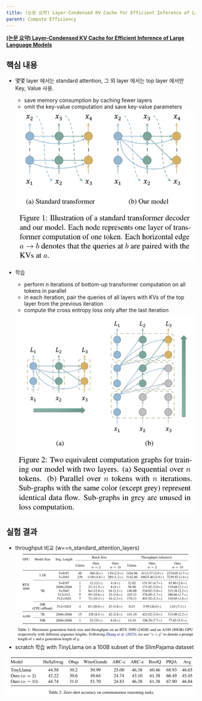 ```yaml
---
title: (논문 요약) Layer-Condensed KV Cache for Efficient Inference of Large Language Models
parent: Compute Efficiency
---
```


**[(논문 요약) Layer-Condensed KV Cache for Efficient Inference of Large Language Models](https://arxiv.org/pdf/2405.10637)**

## 핵심 내용
- 몇몇 layer 에서는 standard attention, 그 외 layer 에서는 top layer 에서만 Key, Value 사용.  
   - save memory consumption by caching fewer layers
   - omit the key-value computation and save key-value parameters
   <img src="/data/papers/lckv/concept.png" width="600" />
   
- 학습
   - perform $n$ iterations of bottom-up transformer computation on all tokens in parallel
   - in each iteration, pair the queries of all layers with KVs of the top layer from the previous iteration
   - compute the cross entropy loss only after the last iteration   
   <img src="/data/papers/lckv/parallel_training.png" width="600" />


## 실험 결과
- throughput 비교 (w==n_standard_attention_layers)  
   <img src="/data/papers/lckv/throughput.png" width="800" />
- scratch 학습 with TinyLlama on a 100B subset of the SlimPajama dataset    
<img src="/data/papers/lckv/train_result.png" width="800" />